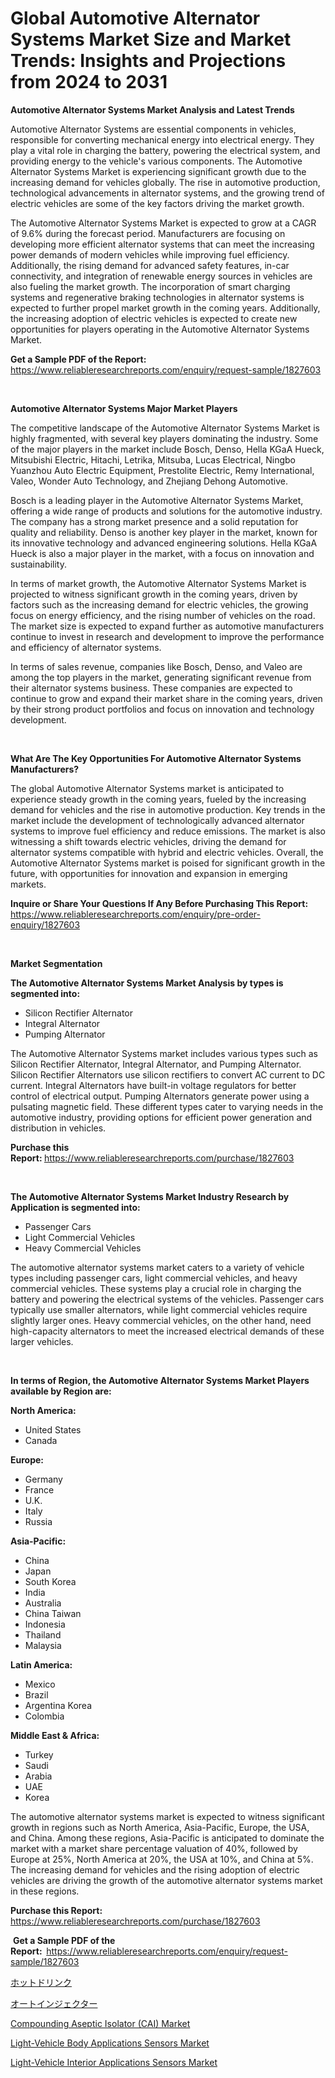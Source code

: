 <p><h1>Global Automotive Alternator Systems Market Size and Market Trends: Insights and Projections from 2024 to 2031</h1></p><p><strong>Automotive Alternator Systems Market Analysis and Latest Trends</strong></p>
<p><p>Automotive Alternator Systems are essential components in vehicles, responsible for converting mechanical energy into electrical energy. They play a vital role in charging the battery, powering the electrical system, and providing energy to the vehicle's various components. The Automotive Alternator Systems Market is experiencing significant growth due to the increasing demand for vehicles globally. The rise in automotive production, technological advancements in alternator systems, and the growing trend of electric vehicles are some of the key factors driving the market growth.</p><p>The Automotive Alternator Systems Market is expected to grow at a CAGR of 9.6% during the forecast period. Manufacturers are focusing on developing more efficient alternator systems that can meet the increasing power demands of modern vehicles while improving fuel efficiency. Additionally, the rising demand for advanced safety features, in-car connectivity, and integration of renewable energy sources in vehicles are also fueling the market growth. The incorporation of smart charging systems and regenerative braking technologies in alternator systems is expected to further propel market growth in the coming years. Additionally, the increasing adoption of electric vehicles is expected to create new opportunities for players operating in the Automotive Alternator Systems Market.</p></p>
<p><strong>Get a Sample PDF of the Report:&nbsp;</strong> <a href="https://www.reliableresearchreports.com/enquiry/request-sample/1827603">https://www.reliableresearchreports.com/enquiry/request-sample/1827603</a></p>
<p>&nbsp;</p>
<p><strong>Automotive Alternator Systems Major Market Players</strong></p>
<p><p>The competitive landscape of the Automotive Alternator Systems Market is highly fragmented, with several key players dominating the industry. Some of the major players in the market include Bosch, Denso, Hella KGaA Hueck, Mitsubishi Electric, Hitachi, Letrika, Mitsuba, Lucas Electrical, Ningbo Yuanzhou Auto Electric Equipment, Prestolite Electric, Remy International, Valeo, Wonder Auto Technology, and Zhejiang Dehong Automotive.</p><p>Bosch is a leading player in the Automotive Alternator Systems Market, offering a wide range of products and solutions for the automotive industry. The company has a strong market presence and a solid reputation for quality and reliability. Denso is another key player in the market, known for its innovative technology and advanced engineering solutions. Hella KGaA Hueck is also a major player in the market, with a focus on innovation and sustainability.</p><p>In terms of market growth, the Automotive Alternator Systems Market is projected to witness significant growth in the coming years, driven by factors such as the increasing demand for electric vehicles, the growing focus on energy efficiency, and the rising number of vehicles on the road. The market size is expected to expand further as automotive manufacturers continue to invest in research and development to improve the performance and efficiency of alternator systems.</p><p>In terms of sales revenue, companies like Bosch, Denso, and Valeo are among the top players in the market, generating significant revenue from their alternator systems business. These companies are expected to continue to grow and expand their market share in the coming years, driven by their strong product portfolios and focus on innovation and technology development.</p></p>
<p>&nbsp;</p>
<p><strong>What Are The Key Opportunities For Automotive Alternator Systems Manufacturers?</strong></p>
<p><p>The global Automotive Alternator Systems market is anticipated to experience steady growth in the coming years, fueled by the increasing demand for vehicles and the rise in automotive production. Key trends in the market include the development of technologically advanced alternator systems to improve fuel efficiency and reduce emissions. The market is also witnessing a shift towards electric vehicles, driving the demand for alternator systems compatible with hybrid and electric vehicles. Overall, the Automotive Alternator Systems market is poised for significant growth in the future, with opportunities for innovation and expansion in emerging markets.</p></p>
<p><strong>Inquire or Share Your Questions If Any Before Purchasing This Report:</strong> <a href="https://www.reliableresearchreports.com/enquiry/pre-order-enquiry/1827603">https://www.reliableresearchreports.com/enquiry/pre-order-enquiry/1827603</a></p>
<p>&nbsp;</p>
<p><strong>Market Segmentation</strong></p>
<p><strong>The Automotive Alternator Systems Market Analysis by types is segmented into:</strong></p>
<p><ul><li>Silicon Rectifier Alternator</li><li>Integral Alternator</li><li>Pumping Alternator</li></ul></p>
<p><p>The Automotive Alternator Systems market includes various types such as Silicon Rectifier Alternator, Integral Alternator, and Pumping Alternator. Silicon Rectifier Alternators use silicon rectifiers to convert AC current to DC current. Integral Alternators have built-in voltage regulators for better control of electrical output. Pumping Alternators generate power using a pulsating magnetic field. These different types cater to varying needs in the automotive industry, providing options for efficient power generation and distribution in vehicles.</p></p>
<p><strong>Purchase this Report:&nbsp;</strong><a href="https://www.reliableresearchreports.com/purchase/1827603">https://www.reliableresearchreports.com/purchase/1827603</a></p>
<p>&nbsp;</p>
<p><strong>The Automotive Alternator Systems Market Industry Research by Application is segmented into:</strong></p>
<p><ul><li>Passenger Cars</li><li>Light Commercial Vehicles</li><li>Heavy Commercial Vehicles</li></ul></p>
<p><p>The automotive alternator systems market caters to a variety of vehicle types including passenger cars, light commercial vehicles, and heavy commercial vehicles. These systems play a crucial role in charging the battery and powering the electrical systems of the vehicles. Passenger cars typically use smaller alternators, while light commercial vehicles require slightly larger ones. Heavy commercial vehicles, on the other hand, need high-capacity alternators to meet the increased electrical demands of these larger vehicles.</p></p>
<p>&nbsp;</p>
<p><strong>In terms of Region, the Automotive Alternator Systems Market Players available by Region are:</strong></p>
<p>
    <p> <strong> North America: </strong>
        <ul>
            <li>United States</li>
            <li>Canada</li>
        </ul>
        </p> 
    <p> <strong> Europe: </strong>
        <ul>
            <li>Germany</li>
            <li>France</li>
            <li>U.K.</li>
            <li>Italy</li>
            <li>Russia</li>
        </ul>
        </p> 
    <p> <strong> Asia-Pacific: </strong>
        <ul>
            <li>China</li>
            <li>Japan</li>
            <li>South Korea</li>
            <li>India</li>
            <li>Australia</li>
            <li>China Taiwan</li>
            <li>Indonesia</li>
            <li>Thailand</li>
            <li>Malaysia</li>
        </ul>
        </p> 
    <p> <strong> Latin America: </strong>
        <ul>
            <li>Mexico</li>
            <li>Brazil</li>
            <li>Argentina Korea</li>
            <li>Colombia</li>
        </ul>
        </p> 
    <p> <strong> Middle East & Africa: </strong>
        <ul>
            <li>Turkey</li>
            <li>Saudi</li>
            <li>Arabia</li>
            <li>UAE</li>
            <li>Korea</li>
        </ul>
    </p>
    </p>
<p><p>The automotive alternator systems market is expected to witness significant growth in regions such as North America, Asia-Pacific, Europe, the USA, and China. Among these regions, Asia-Pacific is anticipated to dominate the market with a market share percentage valuation of 40%, followed by Europe at 25%, North America at 20%, the USA at 10%, and China at 5%. The increasing demand for vehicles and the rising adoption of electric vehicles are driving the growth of the automotive alternator systems market in these regions.</p></p>
<p><strong>Purchase this Report: </strong><a href="https://www.reliableresearchreports.com/purchase/1827603">https://www.reliableresearchreports.com/purchase/1827603</a></p>
<p>&nbsp;<strong>Get a Sample PDF of the Report:&nbsp;&nbsp;</strong><a href="https://www.reliableresearchreports.com/enquiry/request-sample/1827603">https://www.reliableresearchreports.com/enquiry/request-sample/1827603</a></p>
<p><strong></strong></p>
<p><p><a href="https://medium.com/@jaynedurgan2023/%E3%83%9B%E3%83%83%E3%83%88%E3%83%89%E3%83%AA%E3%83%B3%E3%82%AF%E5%B8%82%E5%A0%B4%E3%81%AE%E3%83%A1%E3%83%88%E3%83%AA%E3%82%AF%E3%82%B9%E3%82%92%E3%83%87%E3%82%B3%E3%83%BC%E3%83%89%E3%81%99%E3%82%8B-%E5%B8%82%E5%A0%B4%E3%82%B7%E3%82%A7%E3%82%A2-%E3%83%88%E3%83%AC%E3%83%B3%E3%83%89-%E6%88%90%E9%95%B7%E3%83%91%E3%82%BF%E3%83%BC%E3%83%B3-ff6f8b59867c">ホットドリンク</a></p><p><a href="https://medium.com/@jaynedurgan2023/%E8%87%AA%E5%8B%95%E6%B3%A8%E5%B0%84%E5%99%A8%E5%B8%82%E5%A0%B4%E8%A6%8F%E6%A8%A1%E3%81%A8%E5%B8%82%E5%A0%B4%E5%8B%95%E5%90%91-%E5%AE%8C%E5%85%A8%E3%81%AA%E6%A5%AD%E7%95%8C%E6%A6%82%E8%A6%81-2024%E5%B9%B4%E3%81%8B%E3%82%892031%E5%B9%B4-98ef01c081ab">オートインジェクター</a></p><p><a href="https://skillful-vermicelli-b89.notion.site/Compounding-Aseptic-Isolator-CAI-Market-Share-Market-New-Trends-Analysis-Report-By-Type-By-Appl-a7260975bbcb4760b3e4593cf50e699a">Compounding Aseptic Isolator (CAI) Market</a></p><p><a href="https://github.com/Sinjinluong3e0awx2m195k76/Market-Research-Report-List-1/blob/main/light-vehicle-body-applications-sensors-market.md">Light-Vehicle Body Applications Sensors Market</a></p><p><a href="https://github.com/CliffMedina6/Market-Research-Report-List-3/blob/main/light-vehicle-interior-applications-sensors-market.md">Light-Vehicle Interior Applications Sensors Market</a></p></p>